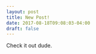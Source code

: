```yaml
---
layout: post
title: New Post!
date: 2017-08-18T09:08:03-04:00
draft: false
---
```

Check it out dude.


